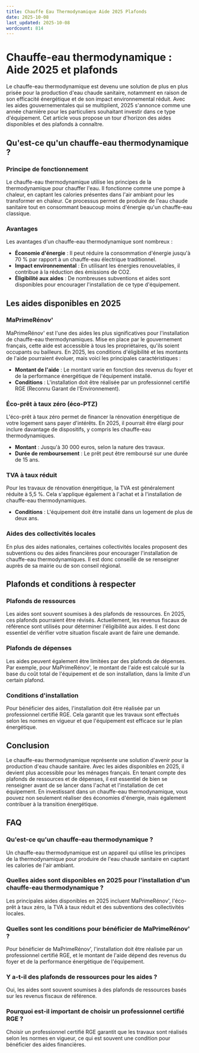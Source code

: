 ```yaml
---
title: Chauffe Eau Thermodynamique Aide 2025 Plafonds
date: 2025-10-08
last_updated: 2025-10-08
wordcount: 814
---
```


# Chauffe-eau thermodynamique : Aide 2025 et plafonds

Le chauffe-eau thermodynamique est devenu une solution de plus en plus prisée pour la production d'eau chaude sanitaire, notamment en raison de son efficacité énergétique et de son impact environnemental réduit. Avec les aides gouvernementales qui se multiplient, 2025 s'annonce comme une année charnière pour les particuliers souhaitant investir dans ce type d'équipement. Cet article vous propose un tour d'horizon des aides disponibles et des plafonds à connaître.

## Qu'est-ce qu'un chauffe-eau thermodynamique ?

### Principe de fonctionnement

Le chauffe-eau thermodynamique utilise les principes de la thermodynamique pour chauffer l'eau. Il fonctionne comme une pompe à chaleur, en captant les calories présentes dans l'air ambiant pour les transformer en chaleur. Ce processus permet de produire de l'eau chaude sanitaire tout en consommant beaucoup moins d'énergie qu'un chauffe-eau classique.

### Avantages

Les avantages d'un chauffe-eau thermodynamique sont nombreux :

- **Économie d'énergie** : Il peut réduire la consommation d'énergie jusqu'à 70 % par rapport à un chauffe-eau électrique traditionnel.
- **Impact environnemental** : En utilisant les énergies renouvelables, il contribue à la réduction des émissions de CO2.
- **Éligibilité aux aides** : De nombreuses subventions et aides sont disponibles pour encourager l'installation de ce type d'équipement.

## Les aides disponibles en 2025

### MaPrimeRénov'

MaPrimeRénov' est l'une des aides les plus significatives pour l'installation de chauffe-eau thermodynamiques. Mise en place par le gouvernement français, cette aide est accessible à tous les propriétaires, qu'ils soient occupants ou bailleurs. En 2025, les conditions d'éligibilité et les montants de l'aide pourraient évoluer, mais voici les principales caractéristiques :

- **Montant de l'aide** : Le montant varie en fonction des revenus du foyer et de la performance énergétique de l'équipement installé.
- **Conditions** : L'installation doit être réalisée par un professionnel certifié RGE (Reconnu Garant de l'Environnement).

### Éco-prêt à taux zéro (éco-PTZ)

L'éco-prêt à taux zéro permet de financer la rénovation énergétique de votre logement sans payer d'intérêts. En 2025, il pourrait être élargi pour inclure davantage de dispositifs, y compris les chauffe-eau thermodynamiques.

- **Montant** : Jusqu'à 30 000 euros, selon la nature des travaux.
- **Durée de remboursement** : Le prêt peut être remboursé sur une durée de 15 ans.

### TVA à taux réduit

Pour les travaux de rénovation énergétique, la TVA est généralement réduite à 5,5 %. Cela s'applique également à l'achat et à l'installation de chauffe-eau thermodynamiques.

- **Conditions** : L'équipement doit être installé dans un logement de plus de deux ans.

### Aides des collectivités locales

En plus des aides nationales, certaines collectivités locales proposent des subventions ou des aides financières pour encourager l'installation de chauffe-eau thermodynamiques. Il est donc conseillé de se renseigner auprès de sa mairie ou de son conseil régional.

## Plafonds et conditions à respecter

### Plafonds de ressources

Les aides sont souvent soumises à des plafonds de ressources. En 2025, ces plafonds pourraient être révisés. Actuellement, les revenus fiscaux de référence sont utilisés pour déterminer l'éligibilité aux aides. Il est donc essentiel de vérifier votre situation fiscale avant de faire une demande.

### Plafonds de dépenses

Les aides peuvent également être limitées par des plafonds de dépenses. Par exemple, pour MaPrimeRénov', le montant de l'aide est calculé sur la base du coût total de l'équipement et de son installation, dans la limite d'un certain plafond.

### Conditions d'installation

Pour bénéficier des aides, l'installation doit être réalisée par un professionnel certifié RGE. Cela garantit que les travaux sont effectués selon les normes en vigueur et que l'équipement est efficace sur le plan énergétique.

## Conclusion

Le chauffe-eau thermodynamique représente une solution d'avenir pour la production d'eau chaude sanitaire. Avec les aides disponibles en 2025, il devient plus accessible pour les ménages français. En tenant compte des plafonds de ressources et de dépenses, il est essentiel de bien se renseigner avant de se lancer dans l'achat et l'installation de cet équipement. En investissant dans un chauffe-eau thermodynamique, vous pouvez non seulement réaliser des économies d'énergie, mais également contribuer à la transition énergétique.

## FAQ

### Qu'est-ce qu'un chauffe-eau thermodynamique ?

Un chauffe-eau thermodynamique est un appareil qui utilise les principes de la thermodynamique pour produire de l'eau chaude sanitaire en captant les calories de l'air ambiant.

### Quelles aides sont disponibles en 2025 pour l'installation d'un chauffe-eau thermodynamique ?

Les principales aides disponibles en 2025 incluent MaPrimeRénov', l'éco-prêt à taux zéro, la TVA à taux réduit et des subventions des collectivités locales.

### Quelles sont les conditions pour bénéficier de MaPrimeRénov' ?

Pour bénéficier de MaPrimeRénov', l'installation doit être réalisée par un professionnel certifié RGE, et le montant de l'aide dépend des revenus du foyer et de la performance énergétique de l'équipement.

### Y a-t-il des plafonds de ressources pour les aides ?

Oui, les aides sont souvent soumises à des plafonds de ressources basés sur les revenus fiscaux de référence.

### Pourquoi est-il important de choisir un professionnel certifié RGE ?

Choisir un professionnel certifié RGE garantit que les travaux sont réalisés selon les normes en vigueur, ce qui est souvent une condition pour bénéficier des aides financières.